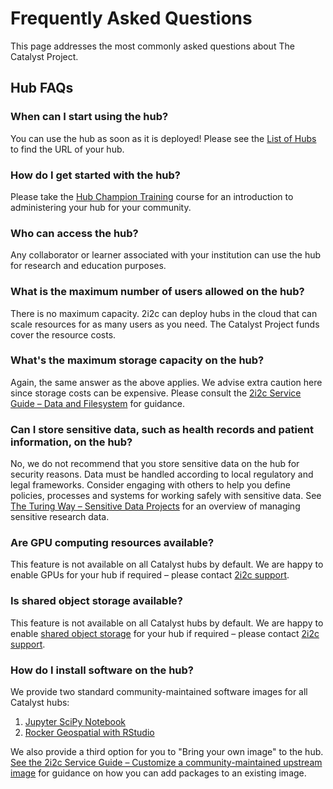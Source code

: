 # Frequently Asked Questions

This page addresses the most commonly asked questions about The Catalyst Project.

## Hub FAQs

### When can I start using the hub?

You can use the hub as soon as it is deployed! Please see the [List of Hubs](./current-community-partners.md#list-of-hubs) to find the URL of your hub.

### How do I get started with the hub?

Please take the [Hub Champion Training](https://catalystproject.cloud/hub-champion-training/) course for an introduction to administering your hub for your community.

### Who can access the hub?

Any collaborator or learner associated with your institution can use the hub for research and education purposes.

### What is the maximum number of users allowed on the hub?

There is no maximum capacity. 2i2c can deploy hubs in the cloud that can scale resources for as many users as you need. The Catalyst Project funds cover the resource costs.

### What's the maximum storage capacity on the hub?

Again, the same answer as the above applies. We advise extra caution here since storage costs can be expensive. Please consult the [2i2c Service Guide – Data and Filesystem](https://docs.2i2c.org/user/topics/data/) for guidance.

### Can I store sensitive data, such as health records and patient information, on the hub?

No, we do not recommend that you store sensitive data on the hub for security reasons. Data must be handled according to local regulatory and legal frameworks. Consider engaging with others to help you define policies, processes and systems for working safely with sensitive data. See [The Turing Way – Sensitive Data Projects](https://book.the-turing-way.org/project-design/sdp) for an overview of managing sensitive research data.

### Are GPU computing resources available?

This feature is not available on all Catalyst hubs by default. We are happy to enable GPUs for your hub if required – please contact [2i2c support](https://docs.2i2c.org/support/).

### Is shared object storage available?

This feature is not available on all Catalyst hubs by default. We are happy to enable [shared object storage](https://docs.2i2c.org/user/topics/data/object-storage/) for your hub if required – please contact [2i2c support](https://docs.2i2c.org/support/).

### How do I install software on the hub?

We provide two standard community-maintained software images for all Catalyst hubs:

1. [Jupyter SciPy Notebook](https://jupyter-docker-stacks.readthedocs.io/en/latest/using/selecting.html#jupyter-scipy-notebook)
1. [Rocker Geospatial with RStudio](https://rocker-project.org/images/)

We also provide a third option for you to "Bring your own image" to the hub. [See the 2i2c Service Guide – Customize a community-maintained upstream image](https://docs.2i2c.org/admin/howto/environment/customize-image/) for guidance on how you can add packages to an existing image.
